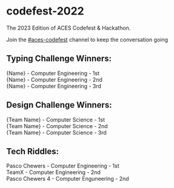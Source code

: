 # codefest-2022

The 2023 Edition of ACES Codefest & Hackathon.

Join the [#aces-codefest](https://discord.com/channels/1002884394547150859/1013398448055271464) channel to keep the conversation going

## **Typing Challenge Winners**:

{Name} - Computer Engineering - 1st  
{Name} - Computer Engineering - 2nd  
{Name} - Computer Engineering - 3rd

## **Design Challenge Winners**:

{Team Name} - Computer Science - 1st  
{Team Name} - Computer Science - 2nd  
{Team Name} - Computer Science - 3rd

## **Tech Riddles**:

Pasco Chewers - Computer Engineering - 1st  
TeamX - Computer Engineering - 2nd  
Pasco Chewers 4 - Computer Enguneering - 2nd
